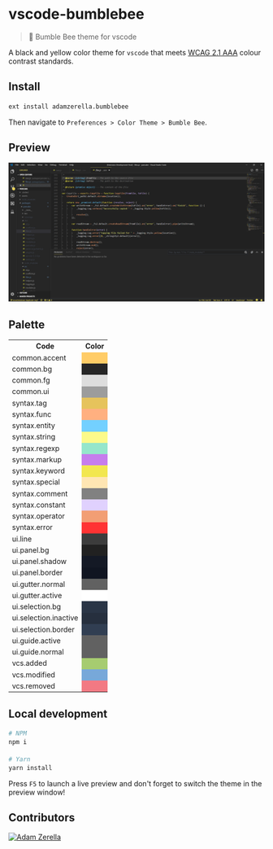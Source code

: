 # vscode-bumblebee
> 🐝 Bumble Bee theme for vscode

A black and yellow color theme for `vscode` that meets [WCAG 2.1 AAA](https://www.w3.org/WAI/WCAG21/Understanding/contrast-minimum.html) colour contrast standards.

## Install

```bash
ext install adamzerella.bumblebee
```

Then navigate to `Preferences > Color Theme > Bumble Bee`.

## Preview

![bumble bee theme](./bumblebee.png)

## Palette

<table>
  <tr><th>Code</th><th>Color</th></tr>
  <tr><td>common.accent</td><td style="background:#FFCC66;"></td></tr>
  <tr><td>common.bg</td><td style="background:#262626;"></td></tr>
  <tr><td>common.fg</td><td style="background:#DDDDDD;"></td></tr>
  <tr><td>common.ui</td><td style="background:#9C9C9C;"></td></tr>
  <tr><td>syntax.tag</td><td style="background:#E6C35C;"></td></tr>
  <tr><td>syntax.func</td><td style="background:#FFB080;"></td></tr>
  <tr><td>syntax.entity</td><td style="background:#73d0ff;"></td></tr>
  <tr><td>syntax.string</td><td style="background:#FCFA8A;"></td></tr>
  <tr><td>syntax.regexp</td><td style="background:#95e6cb;"></td></tr>
  <tr><td>syntax.markup</td><td style="background:#C67DED;"></td></tr>
  <tr><td>syntax.keyword</td><td style="background:#F2E74F;"></td></tr>
  <tr><td>syntax.special</td><td style="background:#ffe6b3;"></td></tr>
  <tr><td>syntax.comment</td><td style="background:#818181;"></td></tr>
  <tr><td>syntax.constant</td><td style="background:#d4bfffb3;"></td></tr>
  <tr><td>syntax.operator</td><td style="background:#f29e74;"></td></tr>
  <tr><td>syntax.error</td><td style="background:#ff3333;"></td></tr>
  <tr><td>ui.line</td><td style="background:#3c3c3c;"></td></tr>
  <tr><td>ui.panel.bg</td><td style="background:#212121;"></td></tr>
  <tr><td>ui.panel.shadow</td><td style="background:#141925;"></td></tr>
  <tr><td>ui.panel.border</td><td style="background:#101521;"></td></tr>
  <tr><td>ui.gutter.normal</td><td style="background:#616161;"></td></tr>
  <tr><td>ui.gutter.active</td><td style="background:#ffffff;"></td></tr>
  <tr><td>ui.selection.bg</td><td style="background:#2a3546;"></td></tr>
  <tr><td>ui.selection.inactive</td><td style="background:#262f3e;"></td></tr>
  <tr><td>ui.selection.border</td><td style="background:#313e52;"></td></tr>
  <tr><td>ui.guide.active</td><td style="background:#616161;"></td></tr>
  <tr><td>ui.guide.normal</td><td style="background:#616161;"></td></tr>
  <tr><td>vcs.added</td><td style="background:#A6CC70;"></td></tr>
  <tr><td>vcs.modified</td><td style="background:#77A8D9;"></td></tr>
  <tr><td>vcs.removed</td><td style="background:#F27983;"></td></tr>
</table>

## Local development

```bash
# NPM
npm i

# Yarn
yarn install
```

Press `F5` to launch a live preview and don't forget to switch the theme in the preview window!

## Contributors
<div style="display:inline;">
  <a href="https://github.com/adamzerella"><img width="64" height="64" src="https://avatars0.githubusercontent.com/u/1501560?s=460&v=4" alt="Adam Zerella"/></a>
</div>